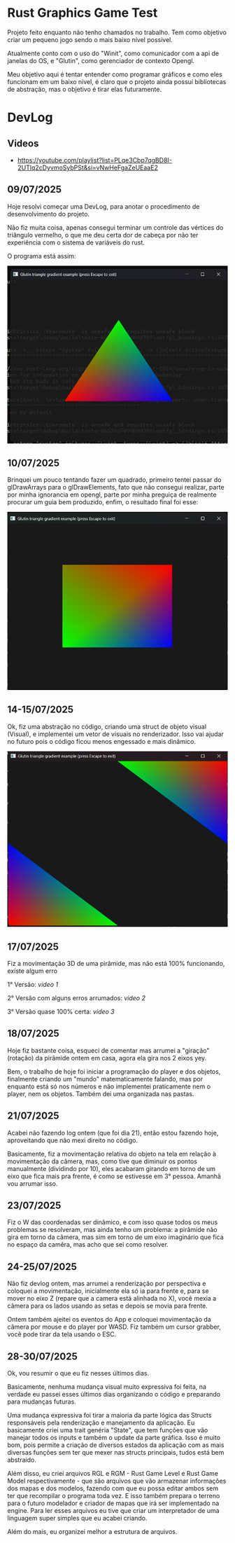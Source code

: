 # Rust Graphics Game Test
    
   Projeto feito enquanto não tenho chamados no trabalho. Tem como objetivo criar um pequeno jogo sendo o mais baixo nível possível.
   
   Atualmente conto com o uso do "Winit", como comunicador com a api de janelas do OS, e "Glutin", como gerenciador de contexto Opengl.
   
   Meu objetivo aqui é tentar entender como programar gráficos e como eles funcionam em um baixo nível, é claro que o projeto ainda possuí bibliotecas de abstração, mas o objetivo é tirar elas futuramente.

# DevLog

## Videos

 - https://youtube.com/playlist?list=PLqe3Cbp7qgBD8I-2UTlq2cDyvmoSybPSt&si=vNwHeFgaZeUEaaE2

## 09/07/2025

   Hoje resolvi começar uma DevLog, para anotar o procedimento de desenvolvimento do projeto.
   
   Não fiz muita coisa, apenas consegui terminar um controle das vértices do triângulo vermelho, o que me deu certa dor de cabeça por não ter experiência com o sistema de variáveis do rust.
   
   O programa está assim:

   <img src = "assetsLog/primeira.png">

## 10/07/2025
    
   Brinquei um pouco tentando fazer um quadrado, primeiro tentei passar do glDrawArrays para o glDrawElements, fato que não consegui realizar, parte por minha ignorancia em opengl, parte por minha preguiça de realmente procurar um guia bem produzido, enfim, o resultado final foi esse:

   <img src = "assetsLog/quadrado.png">

## 14-15/07/2025
   
   Ok, fiz uma abstração no código, criando uma struct de objeto visual (Visual), e implementei um vetor de visuais no renderizador. Isso vai ajudar no futuro pois o código ficou menos engessado e mais dinâmico.

   <img src = "assetsLog/dois.png">

## 17/07/2025

   Fiz a movimentação 3D de uma pirâmide, mas não está 100% funcionando, existe algum erro

   1° Versão: *video 1*
   
   2° Versão com alguns erros arrumados: *video 2*

   3° Versão quase 100% certa: *video 3*

## 18/07/2025

   Hoje fiz bastante coisa, esqueci de comentar mas arrumei a "giração" (rotação) da pirâmide ontem em casa, agora ela gira nos 2 eixos yey.
   
   Bem, o trabalho de hoje foi iniciar a programação do player e dos objetos, finalmente criando um "mundo" matematicamente falando, mas por enquanto está só nos números e não implementei praticamente nem o player, nem os objetos. Também dei uma organizada nas pastas.

## 21/07/2025

   Acabei não fazendo log ontem (que foi dia 21), então estou fazendo hoje, aproveitando que não mexi direito no código.
   
   Basicamente, fiz a movimentação relativa do objeto na tela em relação à movimentação da câmera, mas, como tive que diminuir os pontos manualmente (dividindo por 10), eles acabaram girando em torno de um eixo que fica mais pra frente, é como se estivesse em 3° pessoa. Amanhã vou arrumar isso.

## 23/07/2025

   Fiz o W das coordenadas ser dinâmico, e com isso quase todos os meus problemas se resolveram, mas ainda tenho um problema: a pirâmide não gira em torno da câmera, mas sim em torno de um eixo imaginário que fica no espaço da camêra, mas acho que sei como resolver.

## 24-25/07/2025

   Não fiz devlog ontem, mas arrumei a renderização por perspectiva e coloquei a movimentação, inicialmente ela só ia para frente e, para se mover no eixo Z (repare que a camera está alinhada no X), você mexia a câmera para os lados usando as setas e depois se movia para frente.
   
   Ontem também ajeitei os eventos do App e coloquei movimentação da câmera por mouse e do player por WASD. Fiz também um cursor grabber, você pode tirar da tela usando o ESC.

## 28-30/07/2025

   Ok, vou resumir o que eu fiz nesses últimos dias.
   
   Basicamente, nenhuma mudança visual muito expressiva foi feita, na verdade eu passei esses últimos dias organizando o código e preparando para mudanças futuras.
   
   Uma mudança expressiva foi tirar a maioria da parte lógica das Structs responsáveis pela renderização e manejamento da aplicação. Eu basicamente criei uma trait genéria "State", que tem funções que vão manejar todos os inputs e também o update da parte gráfica. Isso é muito bom, pois permite a criação de diversos estados da aplicação com as mais diversas funções sem ter que mexer nas structs principais, tudos está bem abstraido.
   
   Além disso, eu criei arquivos RGL e RGM - Rust Game Level e Rust Game Model respectivamente - que são arquivos que vão armazenar informações dos mapas e dos modelos, fazendo com que eu possa editar ambos sem ter que recompilar o programa toda vez. E isso também prepara o terreno para o futuro modelador e criador de mapas que irá ser implementado na engine. Para ler esses arquivos eu tive que criar um interpretador de uma linguagem super simples que eu acabei criando.
   
   Além do mais, eu organizei melhor a estrutura de arquivos.
